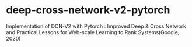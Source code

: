# deep-cross-network-v2-pytorch
Implementation of DCN-V2 with Pytorch : Improved Deep &amp; Cross Network and Practical Lessons for Web-scale Learning to Rank Systems(Google, 2020)
